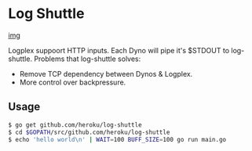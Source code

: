 # Log Shuttle

[img](http://f.cl.ly/items/162g1W2b1b3Z0V3e3O3J/n119642.jpeg)

Logplex suppoort HTTP inputs. Each Dyno will pipe it's $STDOUT to log-shuttle. Problems that log-shuttle solves:

* Remove TCP dependency between Dynos & Logplex.
* More control over backpressure.


## Usage

```bash
$ go get github.com/heroku/log-shuttle
$ cd $GOPATH/src/github.com/heroku/log-shuttle
$ echo 'hello world\n' | WAIT=100 BUFF_SIZE=100 go run main.go
```
